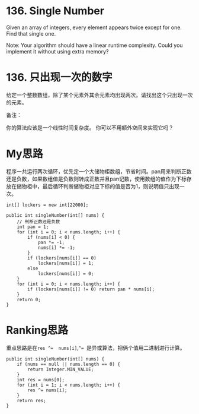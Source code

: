 # 136. Single Number
Given an array of integers, every element appears twice except for one. Find that single one.

Note:
Your algorithm should have a linear runtime complexity. Could you implement it without using extra memory?

# 136. 只出现一次的数字
给定一个整数数组，除了某个元素外其余元素均出现两次。请找出这个只出现一次的元素。

备注：

你的算法应该是一个线性时间复杂度。 你可以不用额外空间来实现它吗？

# My思路
程序一共运行两次循环，优先定一个大储物柜数组，节省时间。pan用来判断正数还是负数，如果数组值是负数则转成正数并且pan记数，使用数组的值作为下标存放在储物柜中，最后循环判断储物柜对应下标的值是否为1，则说明值只出现一次。

```
int[] lockers = new int[22000];

public int singleNumber(int[] nums) {
    // 判断正数还是负数
    int pan = 1;
    for (int i = 0; i < nums.length; i++) {
        if (nums[i] < 0) {
            pan *= -1;
            nums[i] *= -1;
        }
        if (lockers[nums[i]] == 0)
            lockers[nums[i]] = 1;
        else
            lockers[nums[i]] = 0;
    }
    for (int i = 0; i < nums.length; i++) {
        if (lockers[nums[i]] != 0) return pan * nums[i];
    }
    return 0;
}
```
# Ranking思路
重点思路是在`res ^=  nums[i]`,`^= `是异或算法，把俩个值用二进制进行计算。
```
public int singleNumber(int[] nums) {
    if (nums == null || nums.length == 0) {
        return Integer.MIN_VALUE;
    }
    int res = nums[0];
    for (int i = 1; i < nums.length; i++) {
        res ^= nums[i];
    }
    return res;
}
```